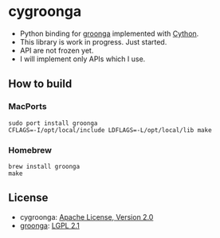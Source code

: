 cygroonga
=========

* Python binding for [groonga](https://github.com/groonga/groonga) implemented with [Cython](http://cython.org/).
* This library is work in progress. Just started.
* API are not frozen yet.
* I will implement only APIs which I use.

## How to build

### MacPorts

```
sudo port install groonga
CFLAGS=-I/opt/local/include LDFLAGS=-L/opt/local/lib make
```

### Homebrew

```
brew install groonga
make
```

## License

* cygroonga: [Apache License, Version 2.0](http://www.apache.org/licenses/LICENSE-2.0)
* [groonga](https://github.com/groonga/groonga): [LGPL 2.1](https://github.com/groonga/groonga/blob/master/COPYING)
